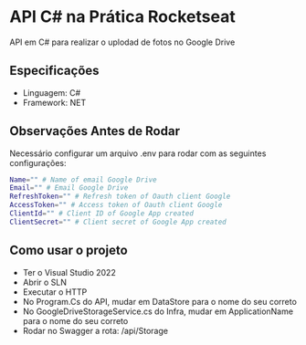 # API C# na Prática Rocketseat
API em C# para realizar o uplodad de fotos no Google Drive

## Especificações
- Linguagem: C#
- Framework: NET

## Observações Antes de Rodar
Necessário configurar um arquivo .env para rodar com as seguintes configurações:
```bash
Name="" # Name of email Google Drive
Email="" # Email Google Drive
RefreshToken="" # Refresh token of Oauth client Google
AccessToken="" # Access token of Oauth client Google
ClientId="" # Client ID of Google App created
ClientSecret="" # Client secret of Google App created
```

## Como usar o projeto
- Ter o Visual Studio 2022
- Abrir o SLN
- Executar o HTTP
- No Program.Cs do API, mudar em DataStore para o nome do seu correto
- No GoogleDriveStorageService.cs do Infra, mudar em ApplicationName para o nome do seu correto
- Rodar no Swagger a rota: /api/Storage